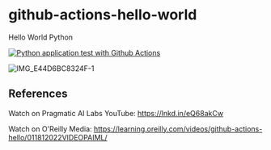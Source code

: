 # github-actions-hello-world
Hello World Python 

[![Python application test with Github Actions](https://github.com/noahgift/github-actions-hello-world/actions/workflows/main.yml/badge.svg)](https://github.com/noahgift/github-actions-hello-world/actions/workflows/main.yml)


![IMG_E44D6BC8324F-1](https://user-images.githubusercontent.com/58792/149946400-4b9df539-1d6e-48f1-bc21-455b7d425a41.jpeg)

## References

Watch on Pragmatic AI Labs YouTube: https://lnkd.in/eQ68akCw

Watch on O'Reilly Media: https://learning.oreilly.com/videos/github-actions-hello/011812022VIDEOPAIML/
